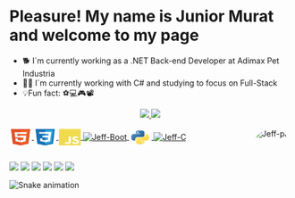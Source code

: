 # Pleasure! My name is Junior Murat and welcome to my page

- 🐕 I´m currently working as a .NET Back-end Developer at Adimax Pet Industria
- 👨‍💻 I´m currently working with C# and studying to focus on Full-Stack
- 💡Fun fact: ⚽💻🎮📽️

<div align="center">
  <a href="https://github.com/JrMurat12">
  <img height="150em" src="https://github-readme-stats.vercel.app/api?username=JrMurat12&show_icons=true&theme=dark&include_all_commits=true&count_private=true"/>
  <img height="100em" src="https://github-readme-stats.vercel.app/api/top-langs/?username=JrMurat12&layout=compact&langs_count=7&theme=dark"/>
</div>
  <div style="display: inline_block"><br>
  <img align="center" alt="Jeff-HTML" height="30" width="40" src="https://raw.githubusercontent.com/devicons/devicon/master/icons/html5/html5-original.svg">
  <img align="center" alt="Jeff-CSS" height="30" width="40" src="https://raw.githubusercontent.com/devicons/devicon/master/icons/css3/css3-original.svg">
  <img align="center" alt="Jeff-Js" height="30" width="40" src="https://raw.githubusercontent.com/devicons/devicon/master/icons/javascript/javascript-plain.svg">
  <img align="center" alt="Jeff-Boot" height="30" width="40" src="https://cdn.jsdelivr.net/gh/devicons/devicon/icons/bootstrap/bootstrap-plain.svg">
  <img align="center" alt="Jeff-Python" height="30" width="40" src="https://raw.githubusercontent.com/devicons/devicon/master/icons/python/python-original.svg">
  <img align="center" alt="Jeff-C" height="30" width="40" src="https://cdn.jsdelivr.net/gh/devicons/devicon/icons/c/c-original.svg" >
  <img align="right" alt="Jeff-pic" height="120" style="border-radius:50px;" src="https://cdn.pixabay.com/photo/2020/01/19/15/02/ufo-4778062_960_720.png">
</div>
  
  ##
  
  <div> 
  <a href="https://www.facebook.com/junior.murat.7" target="_blank"><img src="https://img.shields.io/badge/Facebook-1877F2?style=for-the-badge&logo=facebook&logoColor=white"></a>
  <a href="https://instagram.com/juniormurat_" target="_blank"><img src="https://img.shields.io/badge/-Instagram-%23E4405F?style=for-the-badge&logo=instagram&logoColor=white" target="_blank"></a>
 	<a href="https://www.twitch.tv/jrmurat12" target="_blank"><img src="https://img.shields.io/badge/Twitch-9146FF?style=for-the-badge&logo=twitch&logoColor=white" target="_blank"></a>
 <a href="https://discord.gg/Jrmurat12" target="_blank"><img src="https://img.shields.io/badge/Discord-7289DA?style=for-the-badge&logo=discord&logoColor=white" target="_blank"></a> 
  <a href = "mailto:jr-murat@hotmail.com"><img src="https://img.shields.io/badge/Microsoft_Outlook-0078D4?style=for-the-badge&logo=microsoft-outlook&logoColor=white"></a>
  <a href="https://www.linkedin.com/in/jefferson-murat-8766bb17a" target="_blank"><img src="https://img.shields.io/badge/-LinkedIn-%230077B5?style=for-the-badge&logo=linkedin&logoColor=white" target="_blank"></a> 
 
   ![Snake animation](https://github.com/JrMurat12/JrMurat12/blob/output/github-contribution-grid-snake.svg)
</div>
